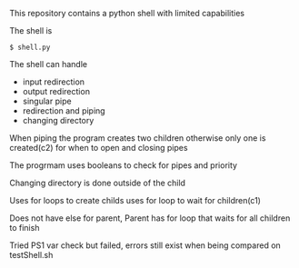 This repository contains a python shell with limited capabilities

The shell is 

`$ shell.py` 

The shell can handle
* input redirection
* output redirection
* singular pipe
* redirection and piping
* changing directory

When piping the program creates two children otherwise only one is created(c2) for when to open and closing pipes

The progrmam uses booleans to check for pipes and priority

Changing directory is done outside of the child

Uses for loops to create childs
uses for loop to wait for children(c1)

Does not have else for parent, 
Parent has for loop that waits for all children to finish

Tried PS1 var check but failed, errors still exist when being compared on testShell.sh
